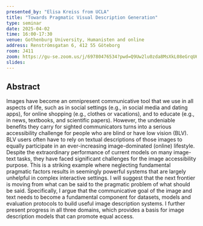 ```yaml
---
presented_by: "Elisa Kreiss from UCLA"
title: "Towards Pragmatic Visual Description Generation"
type: seminar
date: 2025-04-02
time: 16:00-17:30
venue: Gothenburg University, Humanisten and online
address: Renströmsgatan 6, 412 55 Göteborg
room: J411
zoom: https://gu-se.zoom.us/j/69780476534?pwd=Q9Uw2lu0zda8MsXkL08eGrqU64DMpp.1
slides: 
---
```


## Abstract

Images have become an omnipresent communicative tool that we use in all aspects of life, such as in social settings (e.g., in social media and dating apps), for online shopping (e.g., clothes or vacations), and to educate (e.g., in news, textbooks, and scientific papers). However, the undeniable benefits they carry for sighted communicators turns into a serious accessibility challenge for people who are blind or have low vision (BLV). BLV users often have to rely on textual descriptions of those images to equally participate in an ever-increasing image-dominated (online) lifestyle. Despite the extraordinary performance of current models on many image-text tasks, they have faced significant challenges for the image accessibility purpose. This is a striking example where neglecting fundamental pragmatic factors results in seemingly powerful systems that are largely unhelpful in complex interactive settings. I will suggest that the next frontier is moving from what can be said to the pragmatic problem of what should be said. Specifically, I argue that the communicative goal of the image and text needs to become a fundamental component for datasets, models and evaluation protocols to build useful image description systems. I further present progress in all three domains, which provides a basis for image description models that can promote equal access.

